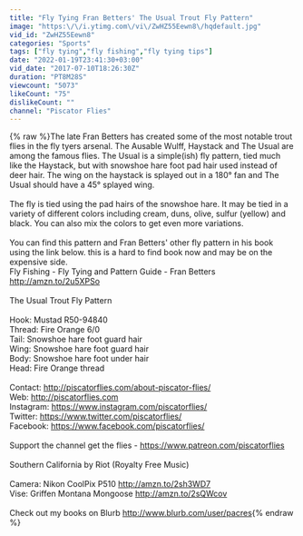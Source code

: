 ```yaml
---
title: "Fly Tying Fran Betters' The Usual Trout Fly Pattern"
image: "https:\/\/i.ytimg.com\/vi\/ZwHZ55Eewn8\/hqdefault.jpg"
vid_id: "ZwHZ55Eewn8"
categories: "Sports"
tags: ["fly tying","fly fishing","fly tying tips"]
date: "2022-01-19T23:41:30+03:00"
vid_date: "2017-07-10T18:26:30Z"
duration: "PT8M28S"
viewcount: "5073"
likeCount: "75"
dislikeCount: ""
channel: "Piscator Flies"
---
```

{% raw %}The late Fran Betters has created some of the most notable trout flies in the fly tyers arsenal. The Ausable Wulff, Haystack and The Usual are among the famous flies. The Usual is a simple(ish) fly pattern, tied much like the Haystack, but with snowshoe hare foot pad hair used instead of deer hair. The wing on the haystack is splayed out in a 180° fan and The Usual should have a 45° splayed wing. <br /><br />The fly is tied using the pad hairs of the snowshoe hare. It may be tied in a variety of different colors including cream, duns, olive, sulfur (yellow) and black. You can also mix the colors to get even more variations. <br /><br />You can find this pattern and Fran Betters' other fly pattern in his book using the link below. this is a hard to find book now and may be on the expensive side.<br />Fly Fishing - Fly Tying and Pattern Guide - Fran Betters<br /><a rel="nofollow" target="blank" href="http://amzn.to/2u5XPSo">http://amzn.to/2u5XPSo</a><br /><br />The Usual Trout Fly Pattern<br /><br />Hook: Mustad R50-94840<br />Thread: Fire Orange 6/0<br />Tail: Snowshoe hare foot guard hair<br />Wing: Snowshoe hare foot guard hair<br />Body: Snowshoe hare foot under hair<br />Head: Fire Orange thread<br /><br />Contact: <a rel="nofollow" target="blank" href="http://piscatorflies.com/about-piscator-flies/">http://piscatorflies.com/about-piscator-flies/</a><br />Web: <a rel="nofollow" target="blank" href="http://piscatorflies.com">http://piscatorflies.com</a><br />Instagram: <a rel="nofollow" target="blank" href="https://www.instagram.com/piscatorflies/">https://www.instagram.com/piscatorflies/</a><br />Twitter: <a rel="nofollow" target="blank" href="https://www.twitter.com/piscatorflies/">https://www.twitter.com/piscatorflies/</a><br />Facebook: <a rel="nofollow" target="blank" href="https://www.facebook.com/piscatorflies/">https://www.facebook.com/piscatorflies/</a><br /><br />Support the channel get the flies - <a rel="nofollow" target="blank" href="https://www.patreon.com/piscatorflies">https://www.patreon.com/piscatorflies</a><br /><br />Southern California by Riot (Royalty Free Music)<br /><br />Camera: Nikon CoolPix P510 <a rel="nofollow" target="blank" href="http://amzn.to/2sh3WD7">http://amzn.to/2sh3WD7</a><br />Vise: Griffen Montana Mongoose <a rel="nofollow" target="blank" href="http://amzn.to/2sQWcov">http://amzn.to/2sQWcov</a><br /><br />Check out my books on Blurb <a rel="nofollow" target="blank" href="http://www.blurb.com/user/pacres">http://www.blurb.com/user/pacres</a>{% endraw %}
